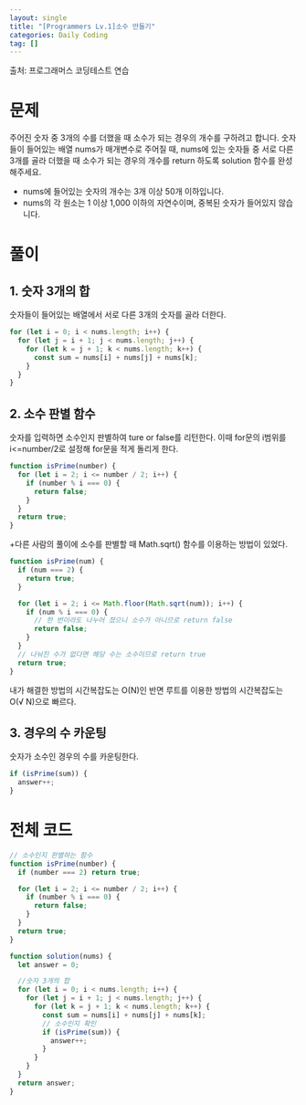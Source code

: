 ```yaml
---
layout: single
title: "[Programmers Lv.1]소수 만들기"
categories: Daily Coding
tag: []
---
```


출처: 프로그래머스 코딩테스트 연습

# 문제

주어진 숫자 중 3개의 수를 더했을 때 소수가 되는 경우의 개수를 구하려고 합니다. 숫자들이 들어있는 배열 nums가 매개변수로 주어질 때, nums에 있는 숫자들 중 서로 다른 3개를 골라 더했을 때 소수가 되는 경우의 개수를 return 하도록 solution 함수를 완성해주세요.

- nums에 들어있는 숫자의 개수는 3개 이상 50개 이하입니다.
- nums의 각 원소는 1 이상 1,000 이하의 자연수이며, 중복된 숫자가 들어있지 않습니다.

# 풀이

## 1. 숫자 3개의 합

숫자들이 들어있는 배열에서 서로 다른 3개의 숫자를 골라 더한다.

```javascript
for (let i = 0; i < nums.length; i++) {
  for (let j = i + 1; j < nums.length; j++) {
    for (let k = j + 1; k < nums.length; k++) {
      const sum = nums[i] + nums[j] + nums[k];
    }
  }
}
```

## 2. 소수 판별 함수

숫자를 입력하면 소수인지 판별하여 ture or false를 리턴한다.
이때 for문의 i범위를 i<=number/2로 설정해 for문을 적게 돌리게 한다.

```javascript
function isPrime(number) {
  for (let i = 2; i <= number / 2; i++) {
    if (number % i === 0) {
      return false;
    }
  }
  return true;
}
```

+다른 사람의 풀이에 소수를 판별할 때 Math.sqrt() 함수를 이용하는 방법이 있었다.

```javascript
function isPrime(num) {
  if (num === 2) {
    return true;
  }

  for (let i = 2; i <= Math.floor(Math.sqrt(num)); i++) {
    if (num % i === 0) {
      // 한 번이라도 나누어 졌으니 소수가 아니므로 return false
      return false;
    }
  }
  // 나눠진 수가 없다면 해당 수는 소수이므로 return true
  return true;
}
```

내가 해결한 방법의 시간복잡도는 O(N)인 반면 루트를 이용한 방법의 시간복잡도는 O(√ N)으로 빠르다.

## 3. 경우의 수 카운팅

숫자가 소수인 경우의 수를 카운팅한다.

```javascript
if (isPrime(sum)) {
  answer++;
}
```

# 전체 코드

```javascript
// 소수인지 판별하는 함수
function isPrime(number) {
  if (number === 2) return true;

  for (let i = 2; i <= number / 2; i++) {
    if (number % i === 0) {
      return false;
    }
  }
  return true;
}

function solution(nums) {
  let answer = 0;

  //숫자 3개의 합
  for (let i = 0; i < nums.length; i++) {
    for (let j = i + 1; j < nums.length; j++) {
      for (let k = j + 1; k < nums.length; k++) {
        const sum = nums[i] + nums[j] + nums[k];
        // 소수인지 확인
        if (isPrime(sum)) {
          answer++;
        }
      }
    }
  }
  return answer;
}
```
